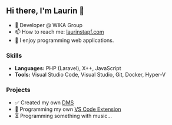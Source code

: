 ## Hi there, I'm Laurin 👋

- 💼 Developer @ WIKA Group
- 📫 How to reach me: [laurinstapf.com](http://laurinstapf.com)
- 🧰 I enjoy programming web applications.

### Skills
- **Languages:** PHP (Laravel), X++, JavaScript
- **Tools:** Visual Studio Code, Visual Studio, Git, Docker, Hyper-V

### Projects
- :white_check_mark: Created my own [DMS](https://github.com/laurinstapf/premai)
- :construction_worker: Programming my own [VS Code Extension](https://github.com/laurinstapf/vscode-laravel-artisan)
- :hourglass_flowing_sand: Programming something with music... 
